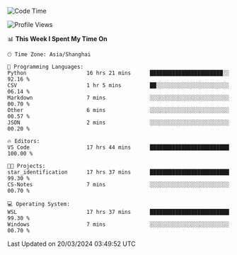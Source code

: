 <!--START_SECTION:waka-->
![Code Time](http://img.shields.io/badge/Code%20Time-1%2C553%20hrs%2037%20mins-blue)

![Profile Views](http://img.shields.io/badge/Profile%20Views-0-blue)

📊 **This Week I Spent My Time On** 

```text
🕑︎ Time Zone: Asia/Shanghai

💬 Programming Languages: 
Python                   16 hrs 21 mins      ███████████████████████░░   92.16 % 
CSV                      1 hr 5 mins         ██░░░░░░░░░░░░░░░░░░░░░░░   06.14 % 
Markdown                 7 mins              ░░░░░░░░░░░░░░░░░░░░░░░░░   00.70 % 
Other                    6 mins              ░░░░░░░░░░░░░░░░░░░░░░░░░   00.57 % 
JSON                     2 mins              ░░░░░░░░░░░░░░░░░░░░░░░░░   00.20 % 

🔥 Editors: 
VS Code                  17 hrs 44 mins      █████████████████████████   100.00 % 

🐱‍💻 Projects: 
star_identification      17 hrs 37 mins      █████████████████████████   99.30 % 
CS-Notes                 7 mins              ░░░░░░░░░░░░░░░░░░░░░░░░░   00.70 % 

💻 Operating System: 
WSL                      17 hrs 37 mins      █████████████████████████   99.30 % 
Windows                  7 mins              ░░░░░░░░░░░░░░░░░░░░░░░░░   00.70 % 
```


 Last Updated on 20/03/2024 03:49:52 UTC
<!--END_SECTION:waka-->